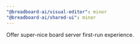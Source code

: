 ```yaml
---
"@breadboard-ai/visual-editor": minor
"@breadboard-ai/shared-ui": minor
---
```


Offer super-nice board server first-run experience.
